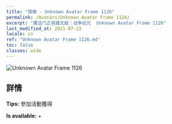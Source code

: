 ```yaml
---
title: "頭像 - Unknown Avatar Frame 1126"
permalink: /Avatars/Unknown Avatar Frame 1126/
excerpt: "魔法门之英雄无敌：战争纪元  Unknown Avatar Frame 1126"
last_modified_at: 2021-07-23
locale: cn
ref: "Unknown Avatar Frame 1126.md"
toc: false
classes: wide
---
```

 ![Unknown Avatar Frame 1126](/images/a/avatarFrame_126.png)

## 詳情

 **Tips:** 參加活動獲得 

 **Is available:**  + 

